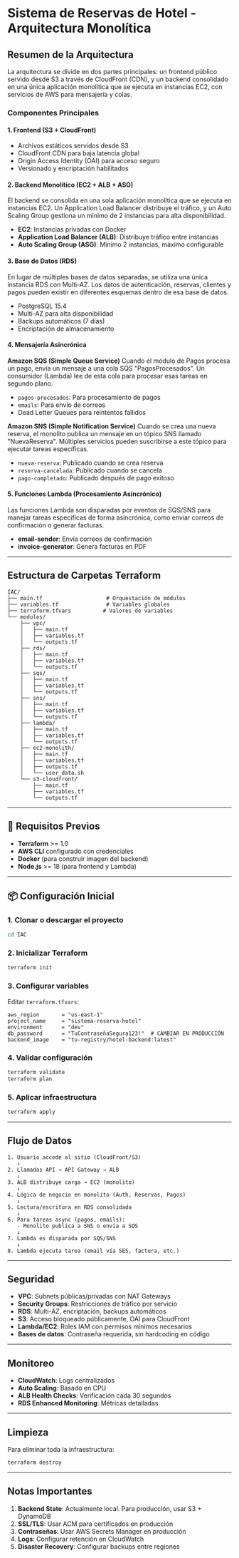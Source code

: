 # Sistema de Reservas de Hotel - Arquitectura Monolítica

## Resumen de la Arquitectura

La arquitectura se divide en dos partes principales: un frontend público servido desde S3 a través de CloudFront (CDN), y un backend consolidado en una única aplicación monolítica que se ejecuta en instancias EC2, con servicios de AWS para mensajería y colas.

### Componentes Principales

#### 1. **Frontend (S3 + CloudFront)**

- Archivos estáticos servidos desde S3
- CloudFront CDN para baja latencia global
- Origin Access Identity (OAI) para acceso seguro
- Versionado y encriptación habilitados

#### 2. **Backend Monolítico (EC2 + ALB + ASG)**

El backend se consolida en una sola aplicación monolítica que se ejecuta en instancias EC2. Un Application Load Balancer distribuye el tráfico, y un Auto Scaling Group gestiona un mínimo de 2 instancias para alta disponibilidad.

- **EC2**: Instancias privadas con Docker
- **Application Load Balancer (ALB)**: Distribuye tráfico entre instancias
- **Auto Scaling Group (ASG)**: Mínimo 2 instancias, máximo configurable

#### 3. **Base de Datos (RDS)**

En lugar de múltiples bases de datos separadas, se utiliza una única instancia RDS con Multi-AZ. Los datos de autenticación, reservas, clientes y pagos pueden existir en diferentes esquemas dentro de esa base de datos.

- PostgreSQL 15.4
- Multi-AZ para alta disponibilidad
- Backups automáticos (7 días)
- Encriptación de almacenamiento

#### 4. **Mensajería Asincrónica**

**Amazon SQS (Simple Queue Service)**
Cuando el módulo de Pagos procesa un pago, envía un mensaje a una cola SQS "PagosProcesados". Un consumidor (Lambda) lee de esta cola para procesar esas tareas en segundo plano.

- `pagos-procesados`: Para procesamiento de pagos
- `emails`: Para envío de correos
- Dead Letter Queues para reintentos fallidos

**Amazon SNS (Simple Notification Service)**
Cuando se crea una nueva reserva, el monolito publica un mensaje en un tópico SNS llamado "NuevaReserva". Múltiples servicios pueden suscribirse a este tópico para ejecutar tareas específicas.

- `nueva-reserva`: Publicado cuando se crea reserva
- `reserva-cancelada`: Publicado cuando se cancela
- `pago-completado`: Publicado después de pago exitoso

#### 5. **Funciones Lambda (Procesamiento Asincrónico)**

Las funciones Lambda son disparadas por eventos de SQS/SNS para manejar tareas específicas de forma asincrónica, como enviar correos de confirmación o generar facturas.

- **email-sender**: Envía correos de confirmación
- **invoice-generator**: Genera facturas en PDF

---

## Estructura de Carpetas Terraform

```
IAC/
├── main.tf                    # Orquestación de módulos
├── variables.tf               # Variables globales
├── terraform.tfvars          # Valores de variables
└── modules/
    ├── vpc/
    │   ├── main.tf
    │   ├── variables.tf
    │   └── outputs.tf
    ├── rds/
    │   ├── main.tf
    │   ├── variables.tf
    │   └── outputs.tf
    ├── sqs/
    │   ├── main.tf
    │   ├── variables.tf
    │   └── outputs.tf
    ├── sns/
    │   ├── main.tf
    │   ├── variables.tf
    │   └── outputs.tf
    ├── lambda/
    │   ├── main.tf
    │   ├── variables.tf
    │   └── outputs.tf
    ├── ec2-monolith/
    │   ├── main.tf
    │   ├── variables.tf
    │   ├── outputs.tf
    │   └── user_data.sh
    └── s3-cloudfront/
        ├── main.tf
        ├── variables.tf
        └── outputs.tf
```

---

## 🚀 Requisitos Previos

- **Terraform** >= 1.0
- **AWS CLI** configurado con credenciales
- **Docker** (para construir imagen del backend)
- **Node.js** >= 18 (para frontend y Lambda)

---

## 📦 Configuración Inicial

### 1. Clonar o descargar el proyecto

```bash
cd IAC
```

### 2. Inicializar Terraform

```bash
terraform init
```

### 3. Configurar variables

Editar `terraform.tfvars`:

```hcl
aws_region       = "us-east-1"
project_name     = "sistema-reserva-hotel"
environment      = "dev"
db_password      = "TuContraseñaSegura123!"  # CAMBIAR EN PRODUCCIÓN
backend_image    = "tu-registry/hotel-backend:latest"
```

### 4. Validar configuración

```bash
terraform validate
terraform plan
```

### 5. Aplicar infraestructura

```bash
terraform apply
```

---

## Flujo de Datos

```
1. Usuario accede al sitio (CloudFront/S3)
   ↓
2. Llamadas API → API Gateway → ALB
   ↓
3. ALB distribuye carga → EC2 (monolito)
   ↓
4. Lógica de negocio en monolito (Auth, Reservas, Pagos)
   ↓
5. Lectura/escritura en RDS consolidada
   ↓
6. Para tareas async (pagos, emails):
   - Monolito publica a SNS o envía a SQS
   ↓
7. Lambda es disparada por SQS/SNS
   ↓
8. Lambda ejecuta tarea (email vía SES, factura, etc.)
```

---

## Seguridad

- **VPC**: Subnets públicas/privadas con NAT Gateways
- **Security Groups**: Restricciones de tráfico por servicio
- **RDS**: Multi-AZ, encriptación, backups automáticos
- **S3**: Acceso bloqueado públicamente, OAI para CloudFront
- **Lambda/EC2**: Roles IAM con permisos mínimos necesarios
- **Bases de datos**: Contraseña requerida, sin hardcoding en código

---

## Monitoreo

- **CloudWatch**: Logs centralizados
- **Auto Scaling**: Basado en CPU
- **ALB Health Checks**: Verificación cada 30 segundos
- **RDS Enhanced Monitoring**: Métricas detalladas

---

## Limpieza

Para eliminar toda la infraestructura:

```bash
terraform destroy
```

---

## Notas Importantes

1. **Backend State**: Actualmente local. Para producción, usar S3 + DynamoDB
2. **SSL/TLS**: Usar ACM para certificados en producción
3. **Contraseñas**: Usar AWS Secrets Manager en producción
4. **Logs**: Configurar retención en CloudWatch
5. **Disaster Recovery**: Configurar backups entre regiones
